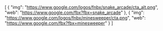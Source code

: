 [
  {
    "img": "https://www.google.com/logos/fnbx/snake_arcade/cta_alt.png",
    "web": "https://www.google.com/fbx?fbx=snake_arcade"
  },
  {
    "img": "https://www.google.com/logos/fnbx/minesweeper/cta.png",
    "web": "https://www.google.com/fbx?fbx=minesweeper"
  }
]
